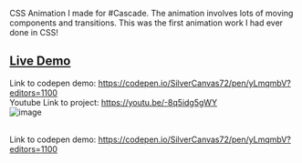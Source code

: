 CSS Animation I made for #Cascade. 
The animation involves lots of moving components and transitions. This was the first animation work I had ever done in CSS!
<br/>
<h2><a href="https://silvercanvas72.github.io/CSS-animation"/>Live Demo</a></h2>

Link to codepen demo: 
<a href="https://codepen.io/SilverCanvas72/pen/yLmqmbV?editors=1100">https://codepen.io/SilverCanvas72/pen/yLmqmbV?editors=1100</a>
</br>
Youtube Link to project:
<a href="https://youtu.be/-8q5idg5gWY">https://youtu.be/-8q5idg5gWY</a>
</br>
![image](https://github.com/user-attachments/assets/71bf826f-57d8-490f-a249-3fc7df8a2104)


<br/>
Link to codepen demo: 
<a href="https://codepen.io/SilverCanvas72/pen/yLmqmbV?editors=1100">https://codepen.io/SilverCanvas72/pen/yLmqmbV?editors=1100</a>
